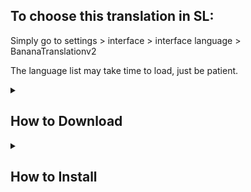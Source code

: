 ## To choose this translation in SL:
Simply go to settings > interface > interface language > BananaTranslationv2

The language list may take time to load, just be patient.

<details>
<summary><h2>How to Download</h2></summary>
<br>
1. Click "Code" then "Download Zip" <br />

![image](https://github.com/user-attachments/assets/7a0dfcb9-44f5-4ec9-b739-f6d77a53d06c)

2. Open file explorer and extract the zip file, then open that folder <br />

![image](https://github.com/user-attachments/assets/3401df1f-6ee2-4f8a-ac9b-c42bbf4f3f89)

3. Open the next folder and copy the one after that

![image](https://github.com/user-attachments/assets/b284fc80-df4d-4f75-9329-a546ab7713e2)

Now move to the installation tutorial if you don't know how to install it from there!


</br>
</details>

<details>
<summary><h2>How to Install</h2></summary>
<br>
1. Open Steam
2. Click on "SCP: Secret Laboratory" <br />
  
![image](https://github.com/user-attachments/assets/5c9e9d36-840d-48db-838f-f367d2b546cc)

4. Click the cog ⚙️ icon on the right middle area <br />
![image](https://github.com/user-attachments/assets/2a4744d8-3e6c-43b4-963f-70a23f4ca9ae)

5. Click Manage > Browse Local Files <br />
![image](https://github.com/user-attachments/assets/8c51374a-8d7d-498a-8c44-eda4683a0ee9)

6. Double click "Translations" to open it <br />
![image](https://github.com/user-attachments/assets/6b4f50a2-560c-4522-9197-a6d08c8d1efa)

7. Copy the files you downloaded in this github (BananaTranslationv2) and paste it into the translations folder. It should look something like this <br />
![image](https://github.com/user-attachments/assets/5bc51c04-1389-4a21-b2dd-4108bfc0aaed)

8. Make sure inside "BananaTranslationv2" all of the txt files are there <br />
![image](https://github.com/user-attachments/assets/2b82f911-9b81-4362-b5b8-599f79ade439)
</br>
</details>












